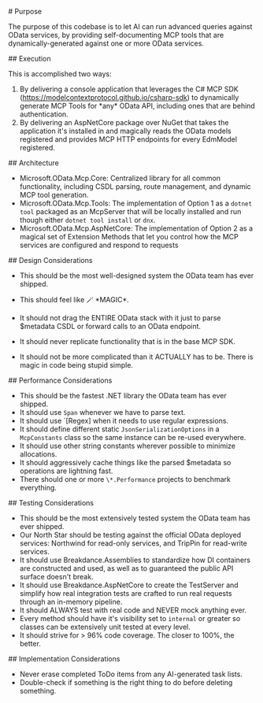 \# Purpose



The purpose of this codebase is to let AI can run advanced queries against OData services, by providing self-documenting MCP tools that are dynamically-generated against one or more OData services.



\## Execution



This is accomplished two ways:



1. By delivering a console application that leverages the C# MCP SDK (https://modelcontextprotocol.github.io/csharp-sdk) to dynamically generate MCP Tools for \*any\* OData API, including ones that are behind authentication.
2. By delivering an AspNetCore package over NuGet that takes the application it's installed in and magically reads the OData models registered and provides MCP HTTP endpoints for every EdmModel registered.



\## Architecture


* Microsoft.OData.Mcp.Core: Centralized library for all common functionality, including CSDL parsing, route management, and dynamic MCP tool generation.
* Microsoft.OData.Mcp.Tools: The implementation of Option 1 as a `dotnet tool` packaged as an McpServer that will be locally installed and run though either `dotnet tool install` or `dnx`.
* Microsoft.OData.Mcp.AspNetCore: The implementation of Option 2 as a magical set of Extension Methods that let you control how the MCP services are configured and respond to requests



\## Design Considerations



* This should be the most well-designed system the OData team has ever shipped.

* This should feel like 🪄 \*MAGIC\*.
* It should not drag the ENTIRE OData stack with it just to parse $metadata CSDL or forward calls to an OData endpoint.
* It should never replicate functionality that is in the base MCP SDK.
* It should not be more complicated than it ACTUALLY has to be. There is magic in code being stupid simple.



\## Performance Considerations



* This should be the fastest .NET library the OData team has ever shipped.
* It should use `Span` whenever we have to parse text.
* It should use `\[Regex] when it needs to use regular expressions.
* It should define different static `JsonSerializationOptions` in a `McpConstants` class so the same instance can be re-used everywhere.
* It should use other string constants wherever possible to minimize allocations.
* It should aggressively cache things like the parsed $metadata so operations are lightning fast.
* There should one or more `\*.Performance` projects to benchmark everything.





\## Testing Considerations



* This should be the most extensively tested system the OData team has ever shipped.
* Our North Star should be testing against the official OData deployed services: Northwind for read-only services, and TripPin for read-write services.
* It should use Breakdance.Assemblies to standardize how DI containers are constructed and used, as well as to guaranteed the public API surface doesn't break.
* It should use Breakdance.AspNetCore to create the TestServer and simplify how real integration tests are crafted to run real requests through an in-memory pipeline.
* It should ALWAYS test with real code and NEVER mock anything ever.
* Every method should have it's visibility set to `internal` or greater so classes can be extensively unit tested at every level.
* It should strive for > 96% code coverage. The closer to 100%, the better.



\## Implementation Considerations



* Never erase completed ToDo items from any AI-generated task lists.
* Double-check if something is the right thing to do before deleting something.
